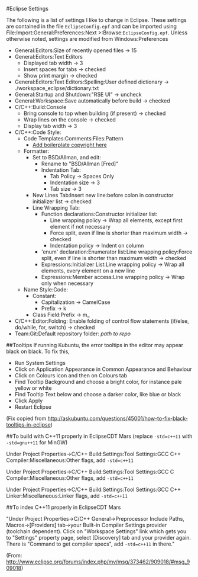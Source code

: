 #Eclipse Settings

The following is a list of settings I like to change in Eclipse. These settings are contained in the file `EclipseConfig.epf` and can be imported using File:Import:General:Preferences:Next >:Browse:`EclipseConfig.epf`. Unless otherwise noted, settings are modified from Windows:Preferences
- General:Editors:Size of recently opened files -> 15
- General:Editors:Text Editors
  - Displayed tab width -> 3
  - Insert spaces for tabs -> checked
  - Show print margin -> checked
- General:Editors:Text Editors:Spelling:User defined dictionary -> ./workspace_eclipse/dictionary.txt
- General:Startup and Shutdown:"RSE UI" -> uncheck
- General:Workspace:Save automatically before build -> checked
- C/C++:Build:Console
  - Bring console to top when building (if present) -> checked
  - Wrap lines on the console -> checked
  - Display tab width -> 3
- C/C++:Code Style: 
  - Code Templates:Comments:Files:Pattern
    - [Add boilerplate copyright here](https://raw.githubusercontent.com/fsziegler/Configurations/master/EclipseCopyright.txt)
  - Formatter:
    - Set to BSD/Allman, and edit:
      - Rename to "BSD/Allman [Fred]"
      - Indentation Tab:
        - Tab Policy -> Spaces Only
        - Indentation size -> 3
        - Tab size -> 3
    - New Lines Tab:Insert new line:before colon in constructor initializer list -> checked
    - Line Wrapping Tab:
      - Function declarations:Constructor initializer list:
        - Line wrapping policy -> Wrap all elements, except first element if not necessary
        - Force split, even if line is shorter than maximum width -> checked
        - Indentation policy -> Indent on column
      - 'enum' declaration:Enumerator list:Line wrapping policy:Force split, even if line is shorter than maximum width -> checked
      - Expressions:Initializer List:Line wrapping policy -> Wrap all elements, every element on a new line
      - Expressions:Member access:Line wrapping policy -> Wrap only when necessary
  - Name Style:Code:
    - Constant:
      - Capitalization -> CamelCase
      - Prefix -> k
    - Class Field:Prefix -> m_
- C/C++:Editor:Folding: Enable folding of control flow statements (if/else, do/while, for, switch) -> checked
- Team:Git:Default repository folder: *path to repo*

##Tooltips
If running Kubuntu, the error tooltips in the editor may appear black on black. To fix this,
- Run System Settings
- Click on Application Appearance in Common Appearance and Behaviour
- Click on Colours icon and then on Colours tab
- Find Tooltip Background and choose a bright color, for instance pale yellow or white
- Find Tooltip Text below and choose a darker color, like blue or black
- Click Apply
- Restart Eclipse

(Fix copied from http://askubuntu.com/questions/45001/how-to-fix-black-tooltips-in-eclipse)

##To build with C++11 properly in EclipseCDT Mars (replace `-std=c++11` with `-std=gnu++11` for MinGW)

Under Project Properties->C/C++ Build:Settings:Tool Settings:GCC C++ Compiler:Miscellaneous:Other flags, add `-std=c++11`

Under Project Properties->C/C++ Build:Settings:Tool Settings:GCC C Compiler:Miscellaneous:Other flags, add `-std=c++11`

Under Project Properties->C/C++ Build:Settings:Tool Settings:GCC C++ Linker:Miscellaneous:Linker flags, add `-std=c++11`

##To index C++11 properly in EclipseCDT Mars

"Under Project Properties->C/C++ General->Preprocessor Include Paths, Macros->[Providers] tab->your Built-in Compiler Settings provider (toolchain dependent).
Click on "Workspace Settings" link which gets you to "Settings" property page, select [Discovery] tab and your provider again. There is "Command to get compiler specs", add `-std=c++11` in there."

(From: http://www.eclipse.org/forums/index.php/mv/msg/373462/909018/#msg_909018)
